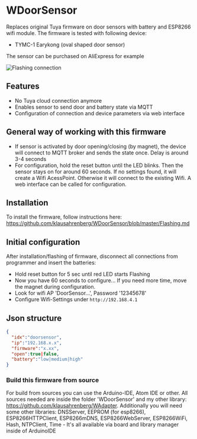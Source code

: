 # WDoorSensor
Replaces original Tuya firmware on door sensors with battery and ESP8266 wifi module. The firmware is tested with following device:
* TYMC-1 Earykong (oval shaped door sensor)

The sensor can be purchased on AliExpress for example

![Flashing connection](https://github.com/klausahrenberg/WDoorSensor/blob/master/docs/images/doorsensor.jpg)

## Features
* No Tuya cloud connection anymore
* Enables sensor to send door and battery state via MQTT 
* Configuration of connection and device parameters via web interface
## General way of working with this firmware
* If sensor is activated by door opening/closing (by magnet), the device will connect to MQTT broker and sends the state once. Delay is around 3-4 seconds
* For configuration, hold the reset button until the LED blinks. Then the sensor stays on for around 60 seconds. If no settings found, it will create a Wifi AcessPoint. Otherwise it will connect to the existing Wifi. A web interface can be called for configuration.
## Installation
To install the firmware, follow instructions here:  
https://github.com/klausahrenberg/WDoorSensor/blob/master/Flashing.md
## Initial configuration
After installation/flashing of firmware, disconnect all connections from programmer and insert the batteries:
* Hold reset button for 5 sec until red LED starts Flashing
* Now you have 60 seconds to configure... If you need more time, move the magnet during configuration.
* Look for wifi AP 'DoorSensor...', Password '12345678'
* Configure Wifi-Settings under ```http://192.168.4.1```
## Json structure
```json
{
  "idx":"doorsensor",
  "ip":"192.168.x.x",
  "firmware":"x.xx",
  "open":true|false,
  "battery":"low|medium|high"
}
```
### Build this firmware from source
For build from sources you can use the Arduino-IDE, Atom IDE or other. All sources needed are inside the folder 'WDoorSensor' and my other library: https://github.com/klausahrenberg/WAdapter. Additionally you will need some other libraries: DNSServer, EEPROM (for esp8266), ESP8266HTTPClient, ESP8266mDNS, ESP8266WebServer, ESP8266WiFi, Hash, NTPClient, Time - It's all available via board and library manager inside of ArduinoIDE
